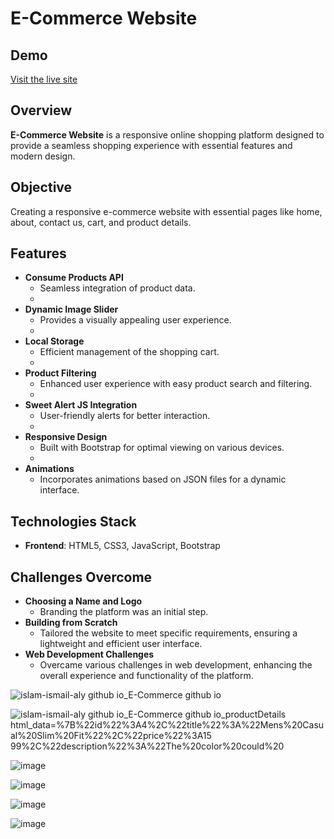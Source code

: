 # E-Commerce Website

## Demo
[Visit the live site](https://islam-ismail-aly.github.io/E-Commerce.github.io)

## Overview
**E-Commerce Website** is a responsive online shopping platform designed to provide a seamless shopping experience with essential features and modern design.

## Objective
Creating a responsive e-commerce website with essential pages like home, about, contact us, cart, and product details.

## Features
- **Consume Products API**
  - Seamless integration of product data.
  - 
- **Dynamic Image Slider**
  - Provides a visually appealing user experience.
  - 
- **Local Storage**
  - Efficient management of the shopping cart.
  - 
- **Product Filtering**
  - Enhanced user experience with easy product search and filtering.
  - 
- **Sweet Alert JS Integration**
  - User-friendly alerts for better interaction.
  - 
- **Responsive Design**
  - Built with Bootstrap for optimal viewing on various devices.
  - 
- **Animations**
  - Incorporates animations based on JSON files for a dynamic interface.

## Technologies Stack
- **Frontend**: HTML5, CSS3, JavaScript, Bootstrap

## Challenges Overcome
- **Choosing a Name and Logo**
  - Branding the platform was an initial step.
- **Building from Scratch**
  - Tailored the website to meet specific requirements, ensuring a lightweight and efficient user interface.
- **Web Development Challenges**
  - Overcame various challenges in web development, enhancing the overall experience and functionality of the platform.


![islam-ismail-aly github io_E-Commerce github io](https://github.com/Islam-Ismail-Aly/E-Commerce.github.io/assets/23121933/de893844-56a7-4a8a-8bd4-42f3eb9d77b4)



![islam-ismail-aly github io_E-Commerce github io_productDetails html_data=%7B%22id%22%3A4%2C%22title%22%3A%22Mens%20Casual%20Slim%20Fit%22%2C%22price%22%3A15 99%2C%22description%22%3A%22The%20color%20could%20](https://github.com/Islam-Ismail-Aly/E-Commerce.github.io/assets/23121933/92427bf4-dec0-4bd4-a435-272a0cb53370)



![image](https://github.com/Islam-Ismail-Aly/E-Commerce.github.io/assets/23121933/5d20295c-209d-453a-8460-d998f26d44f5)



![image](https://github.com/Islam-Ismail-Aly/E-Commerce.github.io/assets/23121933/700b6ec5-e21a-4870-a0b6-dc4c4deb445c)



![image](https://github.com/Islam-Ismail-Aly/E-Commerce.github.io/assets/23121933/b338a321-ab10-4f09-98c2-bd2bbef9d113)



![image](https://github.com/Islam-Ismail-Aly/E-Commerce.github.io/assets/23121933/73be6ef1-9e37-4f74-b9f8-94e5d9671bea)





